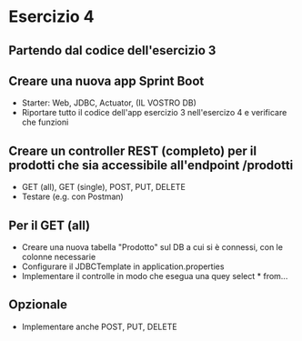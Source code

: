 # Esercizio 4

## Partendo dal codice dell'esercizio 3

## Creare una nuova app Sprint Boot

- Starter: Web, JDBC, Actuator, (IL VOSTRO DB)
- Riportare tutto il codice dell'app esercizio 3 nell'esercizo 4 e verificare che funzioni

## Creare un controller REST (completo) per il prodotti che sia accessibile all'endpoint /prodotti

- GET (all), GET (single), POST, PUT, DELETE
- Testare (e.g. con Postman)

## Per il GET (all)

- Creare una nuova tabella "Prodotto" sul DB a cui si è connessi, con le colonne necessarie
- Configurare il JDBCTemplate in application.properties
- Implementare il controlle in modo che esegua una quey select * from...

## Opzionale

- Implementare anche POST, PUT, DELETE



